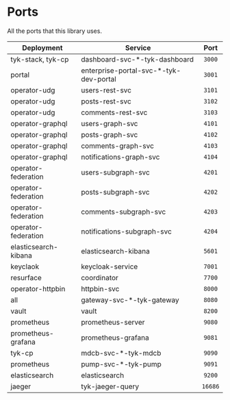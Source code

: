 # Ports
All the ports that this library uses.

| Deployment           | Service                                |  Port   |
|----------------------|----------------------------------------|:-------:|
| tyk-stack, tyk-cp    | dashboard-svc-*-tyk-dashboard          | `3000`  |
| portal               | enterprise-portal-svc-*-tyk-dev-portal | `3001`  |
| operator-udg         | users-rest-svc                         | `3101`  |
| operator-udg         | posts-rest-svc                         | `3102`  |
| operator-udg         | comments-rest-svc                      | `3103`  |
| operator-graphql     | users-graph-svc                        | `4101`  |
| operator-graphql     | posts-graph-svc                        | `4102`  |
| operator-graphql     | comments-graph-svc                     | `4103`  |
| operator-graphql     | notifications-graph-svc                | `4104`  |
| operator-federation  | users-subgraph-svc                     | `4201`  |
| operator-federation  | posts-subgraph-svc                     | `4202`  |
| operator-federation  | comments-subgraph-svc                  | `4203`  |
| operator-federation  | notifications-subgraph-svc             | `4204`  |
| elasticsearch-kibana | elasticsearch-kibana                   | `5601`  |
| keyclaok             | keycloak-service                       | `7001`  |
| resurface            | coordinator                            | `7700`  |
| operator-httpbin     | httpbin-svc                            | `8000`  |
| all                  | gateway-svc-*-tyk-gateway              | `8080`  |
| vault                | vault                                  | `8200`  |
| prometheus           | prometheus-server                      | `9080`  |
| prometheus-grafana   | prometheus-grafana                     | `9081`  |
| tyk-cp               | mdcb-svc-*-tyk-mdcb                    | `9090`  |
| prometheus           | pump-svc-*-tyk-pump                    | `9091`  |
| elasticsearch        | elasticsearch                          | `9200`  |
| jaeger               | tyk-jaeger-query                       | `16686` |
